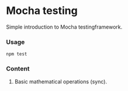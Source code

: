 Mocha testing
=============

Simple introduction to Mocha testingframework.

### Usage
`npm test`

### Content
1. Basic mathematical operations (sync).